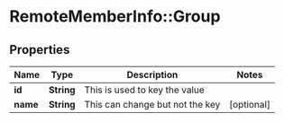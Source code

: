 # RemoteMemberInfo::Group

## Properties
Name | Type | Description | Notes
------------ | ------------- | ------------- | -------------
**id** | **String** | This is used to key the value | 
**name** | **String** | This can change but not the key | [optional] 


